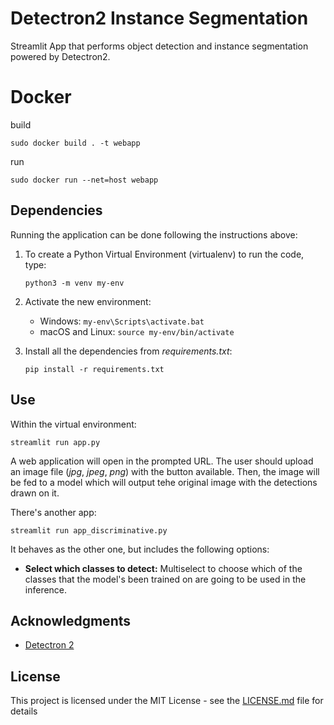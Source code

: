 # Detectron2 Instance Segmentation

Streamlit App that performs object detection and instance segmentation powered by Detectron2.

# Docker
 
build  
```
sudo docker build . -t webapp 
```

run
```
sudo docker run --net=host webapp
```

## Dependencies

Running the application can be done following the instructions above:

1. To create a Python Virtual Environment (virtualenv) to run the code, type:

    ```python3 -m venv my-env```

2. Activate the new environment:
    * Windows: ```my-env\Scripts\activate.bat```
    * macOS and Linux: ```source my-env/bin/activate``` 

3. Install all the dependencies from *requirements.txt*:

    ```pip install -r requirements.txt```

## Use

Within the virtual environment:

```streamlit run app.py```

A web application will open in the prompted URL. The user should upload an image file (*jpg*, *jpeg*, *png*) with the button available. Then, the image will be fed to a model which will output tehe original image with the detections drawn on it.

There's another app:

```streamlit run app_discriminative.py```

It behaves as the other one, but includes the following options:

* **Select which classes to detect:** Multiselect to choose which of the classes that the model's been trained on are going to be used in the inference. 

## Acknowledgments

* [Detectron 2](https://github.com/facebookresearch/detectron2)

## License

This project is licensed under the MIT License - see the [LICENSE.md](LICENSE.md) file for details